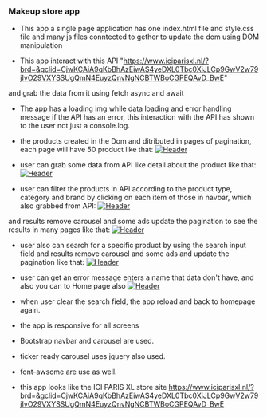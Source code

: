 ### Makeup store app

- This app a single page application has one index.html file and style.css file and many js files conntected to gether to update the dom using DOM manipulation

- This app interact with this API "https://www.iciparisxl.nl/?brd=&gclid=CjwKCAiA9qKbBhAzEiwAS4yeDXL0Tbc0XiJLCp9GwV2w79jIvO29VXYSSUgQmN4EuyzQnvNgNCBTWBoCGPEQAvD_BwE"

and grab the data from it using fetch async and await

- The app has a loading img while data loading and error handling message if the API has an error, this interaction with the API has shown to the user not just a console.log.

- the products created in the Dom and ditributed in pages of pagination, each page will have 50 product
like that:
[![Header](https://res.cloudinary.com/hapiii/image/upload/v1667942118/HYF/api-project/emujo66oudrscyoq1sbm.png)](https://some-url.dev/)  

- user can grab some data from API like detail about the product like that:
[![Header](https://res.cloudinary.com/hapiii/image/upload/v1667942127/HYF/api-project/djf7b8lb05s9btzbjomu.png)](https://some-url.dev/)

- user can filter the products in API according to the product type, category and brand by clicking on each item of those in navbar, which also grabbed from API:
[![Header](https://res.cloudinary.com/hapiii/image/upload/v1667942306/HYF/api-project/xij1rjgxabccyljmtwmt.jpg)](https://some-url.dev/)

and results remove carousel and some ads update the pagination to see the results in many pages like that:
[![Header](https://res.cloudinary.com/hapiii/image/upload/v1667942532/HYF/api-project/wth4mq03nk5qaxbeu4xf.jpg)](https://some-url.dev/)


- user also can search for a specific product by using the search input field and results remove carousel and some ads and update the pagination like that:
[![Header](https://res.cloudinary.com/hapiii/image/upload/v1667942842/HYF/api-project/flyip4mh1cmywkgysxyi.jpg)](https://some-url.dev/)

- user can get an error message enters a name that data don't have, and also you can to Home page also
[![Header](https://res.cloudinary.com/hapiii/image/upload/v1667943029/HYF/api-project/weqcvatvsdulu13vqxkt.jpg)](https://some-url.dev/)

- when user clear the search field, the app reload and back to homepage again. 

- the app is responsive for all screens

- Bootstrap navbar and carousel are used.
- ticker ready carousel uses jquery also used. 
- font-awsome are use as well.

- this app looks like the   ICI PARIS XL store site
https://www.iciparisxl.nl/?brd=&gclid=CjwKCAiA9qKbBhAzEiwAS4yeDXL0Tbc0XiJLCp9GwV2w79jIvO29VXYSSUgQmN4EuyzQnvNgNCBTWBoCGPEQAvD_BwE


